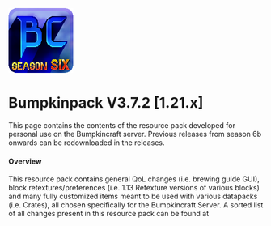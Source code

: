 ![Bumpkinpack S6 logo](pack.png?raw=true)
# Bumpkinpack V3.7.2 [1.21.x]
This page contains the contents of the resource pack developed for personal use on the Bumpkincraft server. Previous releases from season 6b onwards can be redownloaded in the releases.

#### Overview
This resource pack contains general QoL changes (i.e. brewing guide GUI), block retextures/preferences (i.e. 1.13 Retexture versions of various blocks) and many fully customized items meant to be used with various datapacks (i.e. Crates), all chosen specifically for the Bumpkincraft Server. A sorted list of all changes present in this resource pack can be found at
